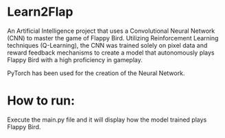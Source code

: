 # Learn2Flap
An Artificial Intelligence project that uses a Convolutional Neural Network (CNN) to master the game of Flappy Bird. Utilizing Reinforcement Learning techniques (Q-Learning), the CNN was trained solely on pixel data and reward feedback mechanisms to create a model that autonomously plays Flappy Bird with a high proficiency in gameplay.

PyTorch has been used for the creation of the Neural Network.

# How to run:
Execute the main.py file and it will display how the model trained plays Flappy Bird.
